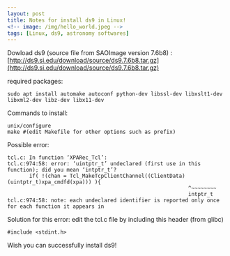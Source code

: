 ```yaml
---
layout: post
title: Notes for install ds9 in Linux!
<!-- image: /img/hello_world.jpeg -->
tags: [Linux, ds9, astronomy softwares]
---
```


Dowload ds9 (source file from SAOImage version 7.6b8) : [http://ds9.si.edu/download/source/ds9.7.6b8.tar.gz](http://ds9.si.edu/download/source/ds9.7.6b8.tar.gz)

required packages:
```
sudo apt install automake autoconf python-dev libssl-dev libxslt1-dev libxml2-dev libz-dev libx11-dev
```

Commands to install:
```
unix/configure
make #(edit Makefile for other options such as prefix)
```

Possible error:
```
tcl.c: In function ‘XPARec_Tcl’:
tcl.c:974:58: error: ‘uintptr_t’ undeclared (first use in this function); did you mean ‘intptr_t’?
       if( !(chan = Tcl_MakeTcpClientChannel((ClientData)(uintptr_t)xpa_cmdfd(xpa))) ){
                                                          ^~~~~~~~~
                                                          intptr_t
tcl.c:974:58: note: each undeclared identifier is reported only once for each function it appears in
```

Solution for this error:
edit the tcl.c file by including this header (from glibc)
```
#include <stdint.h>
```

Wish you can successfully install ds9! 
